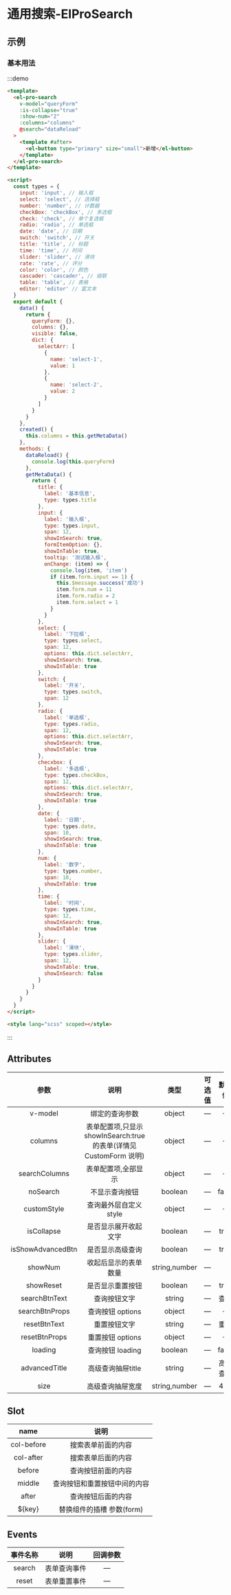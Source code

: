# 通用搜索-ElProSearch

## 示例

### 基本用法

:::demo

```html
<template>
  <el-pro-search
    v-model="queryForm"
    :is-collapse="true"
    :show-num="2"
    :columns="columns"
    @search="dataReload"
  >
    <template #after>
      <el-button type="primary" size="small">新增</el-button>
    </template>
  </el-pro-search>
</template>

<script>
  const types = {
    input: 'input', // 输入框
    select: 'select', // 选择框
    number: 'number', // 计数器
    checkBox: 'checkBox', // 多选框
    check: 'check', // 单个复选框
    radio: 'radio', // 单选框
    date: 'date', // 日期
    switch: 'switch', // 开关
    title: 'title', // 标题
    time: 'time', // 时间
    slider: 'slider', // 滑块
    rate: 'rate', // 评分
    color: 'color', // 颜色
    cascader: 'cascader', // 级联
    table: 'table', // 表格
    editor: 'editor' // 富文本
  }
  export default {
    data() {
      return {
        queryForm: {},
        columns: {},
        visible: false,
        dict: {
          selectArr: [
            {
              name: 'select-1',
              value: 1
            },
            {
              name: 'select-2',
              value: 2
            }
          ]
        }
      }
    },
    created() {
      this.columns = this.getMetaData()
    },
    methods: {
      dataReload() {
        console.log(this.queryForm)
      },
      getMetaData() {
        return {
          title: {
            label: '基本信息',
            type: types.title
          },
          input: {
            label: '输入框',
            type: types.input,
            span: 12,
            showInSearch: true,
            formItemOption: {},
            showInTable: true,
            tooltip: '测试输入框',
            onChange: (item) => {
              console.log(item, 'item')
              if (item.form.input == 1) {
                this.$message.success('成功')
                item.form.num = 11
                item.form.radio = 2
                item.form.select = 1
              }
            }
          },
          select: {
            label: '下拉框',
            type: types.select,
            span: 12,
            options: this.dict.selectArr,
            showInSearch: true,
            showInTable: true
          },
          switch: {
            label: '开关',
            type: types.switch,
            span: 12
          },
          radio: {
            label: '单选框',
            type: types.radio,
            span: 12,
            options: this.dict.selectArr,
            showInSearch: true,
            showInTable: true
          },
          checxbox: {
            label: '多选框',
            type: types.checkBox,
            span: 12,
            options: this.dict.selectArr,
            showInSearch: true,
            showInTable: true
          },
          date: {
            label: '日期',
            type: types.date,
            span: 10,
            showInSearch: true,
            showInTable: true
          },
          num: {
            label: '数字',
            type: types.number,
            span: 10,
            showInTable: true
          },
          time: {
            label: '时间',
            type: types.time,
            span: 12,
            showInSearch: true,
            showInTable: true
          },
          slider: {
            label: '滑块',
            type: types.slider,
            span: 12,
            showInTable: true,
            showInSearch: false
          }
        }
      }
    }
  }
</script>

<style lang="scss" scoped></style>
```

:::

## Attributes

| 参数 | 说明 | 类型 | 可选值 | 默认值 |
| :-: | :-: | :-: | :-: | :-: |
| v-model | 绑定的查询参数 | object | — | {} |
| columns | 表单配置项,只显示 showInSearch:true 的表单(详情见 CustomForm 说明) | object | — | {} |
| searchColumns | 表单配置项,全部显示 | object | — | {} |
| noSearch | 不显示查询按钮 | boolean | — | false |
| customStyle | 查询最外层自定义 style | object | — | {} |
| isCollapse | 是否显示展开收起文字 | boolean | — | true |
| isShowAdvancedBtn | 是否显示高级查询 | boolean | — | true |
| showNum | 收起后显示的表单数量 | string,number | — | 2 |
| showReset | 是否显示重置按钮 | boolean | — | true |
| searchBtnText | 查询按钮文字 | string | — | 查询 |
| searchBtnProps | 查询按钮 options | object | — | {} |
| resetBtnText | 重置按钮文字 | string | — | 重置 |
| resetBtnProps | 重置按钮 options | object | — | {} |
| loading | 查询按钮 loading | boolean | — | false |
| advancedTitle | 高级查询抽屉title | string | — | 高级查询 |
| size | 高级查询抽屉宽度 | string,number | — | 450 |

## Slot

|    name    |             说明             |
| :--------: | :--------------------------: |
| col-before |      搜索表单前面的内容      |
| col-after  |      搜索表单后面的内容      |
|   before   |      查询按钮前面的内容      |
|   middle   | 查询按钮和重置按钮中间的内容 |
|   after    |      查询按钮后面的内容      |
|  \${key}   |  替换组件的插槽 参数(form)   |

## Events

| 事件名称 |     说明     | 回调参数 |
| :------: | :----------: | :------: |
|  search  | 表单查询事件 |    —     |
|  reset   | 表单重置事件 |    —     |
